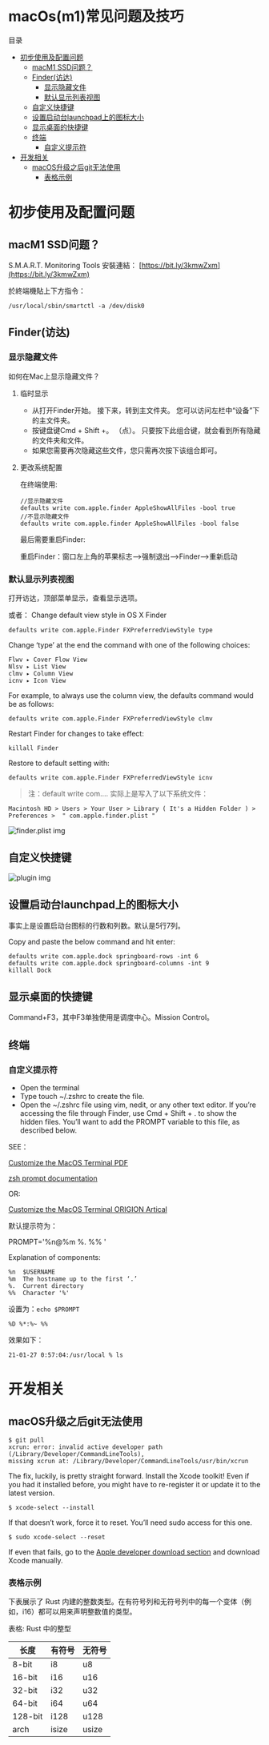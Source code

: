 macOs(m1)常见问题及技巧
====================

<a id="toc" name="toc">目录</a>

<!-- TOC -->

- [初步使用及配置问题](#初步使用及配置问题)
    - [macM1 SSD问题？](#macm1-ssd问题)
    - [Finder(访达)](#finder访达)
        - [显示隐藏文件](#显示隐藏文件)
        - [默认显示列表视图](#默认显示列表视图)
    - [自定义快捷键](#自定义快捷键)
    - [设置启动台launchpad上的图标大小](#设置启动台launchpad上的图标大小)
    - [显示桌面的快捷键](#显示桌面的快捷键)
    - [终端](#终端)
        - [自定义提示符](#自定义提示符)
- [开发相关](#开发相关)
    - [macOS升级之后git无法使用](#macos升级之后git无法使用)
        - [表格示例](#表格示例)

<!-- /TOC -->

# 初步使用及配置问题

## macM1 SSD问题？

S.M.A.R.T. Monitoring Tools 安裝連結：
[https://bit.ly/3kmwZxm​](https://bit.ly/3kmwZxm​)

於終端機貼上下方指令：
```
/usr/local/sbin/smartctl -a /dev/disk0
```

## Finder(访达)

### 显示隐藏文件

如何在Mac上显示隐藏文件？

1. 临时显示
    - 从打开Finder开始。 接下来，转到主文件夹。 您可以访问左栏中“设备”下的主文件夹。
    - 按键盘键Cmd + Shift +。 （点）。 只要按下此组合键，就会看到所有隐藏的文件夹和文件。
    - 如果您需要再次隐藏这些文件，您只需再次按下该组合即可。
1. 更改系统配置

    在终端使用:
    ```
    //显示隐藏文件
    defaults write com.apple.finder AppleShowAllFiles -bool true
    //不显示隐藏文件
    defaults write com.apple.finder AppleShowAllFiles -bool false
    ```

    最后需要重启Finder:

    重启Finder：窗口左上角的苹果标志-->强制退出-->Finder-->重新启动

### 默认显示列表视图

打开访达，顶部菜单显示，查看显示选项。

或者：
Change default view style in OS X Finder

    defaults write com.apple.Finder FXPreferredViewStyle type

Change ‘type’ at the end the command with one of the following choices:

    Flwv ▸ Cover Flow View
    Nlsv ▸ List View
    clmv ▸ Column View
    icnv ▸ Icon View

For example, to always use the column view, the defaults command would be as follows:

    defaults write com.apple.Finder FXPreferredViewStyle clmv
Restart Finder for changes to take effect:

    killall Finder
Restore to default setting with:

    defaults write com.apple.Finder FXPreferredViewStyle icnv

>注：default write com.... 实际上是写入了以下系统文件：
    
    Macintosh HD > Users > Your User > Library ( It's a Hidden Folder ) > Preferences >  " com.apple.finder.plist " 

 ![finder.plist img](imgs/finder.plist.png?raw=true)   

## 自定义快捷键

![plugin img](imgs/cshortcutkey.png?raw=true)

## 设置启动台launchpad上的图标大小

事实上是设置启动台图标的行数和列数。默认是5行7列。

Copy and paste the below command and hit enter:

```
defaults write com.apple.dock springboard-rows -int 6
defaults write com.apple.dock springboard-columns -int 9
killall Dock
```
## 显示桌面的快捷键

Command+F3，其中F3单独使用是调度中心。Mission Control。

## 终端

### 自定义提示符

- Open the terminal
- Type touch ~/.zshrc to create the file.
- Open the ~/.zshrc file using vim, nedit, or any other text editor. If you’re accessing the file through Finder, use Cmd + Shift + . to show the hidden files. You’ll want to add the PROMPT variable to this file, as described below.

SEE：

[Customize the MacOS Terminal PDF](pdfs/CustomizeMacOSTerminal.pdf?raw=true)

[zsh prompt documentation](http://zsh.sourceforge.net/Doc/Release/Prompt-Expansion.html#Prompt-Expansion)

OR:

[Customize the MacOS Terminal ORIGION Artical](https://medium.com/dev-genius/customize-the-macos-terminal-zsh-4cb387e4f447)

默认提示符为：

PROMPT='%n@%m %. %% '

Explanation of components:

```
%n  $USERNAME
%m  The hostname up to the first ‘.’
%.  Current directory
%%  Character '%'
```

设置为：`echo $PROMPT`

    %D %*:%~ %%

效果如下：

    21-01-27 0:57:04:/usr/local % ls

# 开发相关

## macOS升级之后git无法使用

```
$ git pull
xcrun: error: invalid active developer path (/Library/Developer/CommandLineTools),
missing xcrun at: /Library/Developer/CommandLineTools/usr/bin/xcrun
```

The fix, luckily, is pretty straight forward. Install the Xcode toolkit! Even if you had it installed before, you might have to re-register it or update it to the latest version.

```
$ xcode-select --install
```

If that doesn’t work, force it to reset. You’ll need sudo access for this one.

```
$ sudo xcode-select --reset
```

If even that fails, go to the [Apple developer download section](https://developer.apple.com/download/more/) and download Xcode manually.

### 表格示例

下表展示了 Rust 内建的整数类型。在有符号列和无符号列中的每一个变体（例如，i16）都可以用来声明整数值的类型。

表格: Rust 中的整型

| 长度 | 有符号 | 无符号 |
| ------ | ------ | ------ |
| 8-bit | i8 | u8 |
| 16-bit | i16 | u16 |
| 32-bit	|i32	|u32|
|64-bit	|i64	|u64|
|128-bit	|i128|	u128|
|arch	|isize|	usize|
